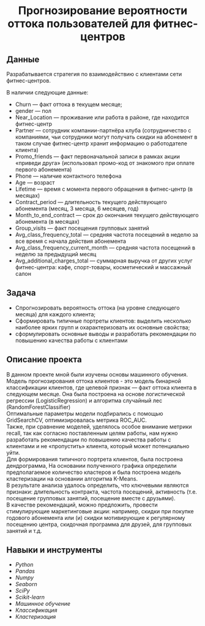 <h1><center> Прогнозирование вероятности оттока пользователей для фитнес-центров </center></h1> 

## Данные
Разрабатывается стратегия по взаимодействию с клиентами сети фитнес-центров.

В наличии следующие данные:
-  Churn — факт оттока в текущем месяце;
-  gender — пол
- Near_Location — проживание или работа в районе, где находится фитнес-центр
- Partner — сотрудник компании-партнёра клуба (сотрудничество с компаниями, чьи сотрудники могут получать скидки на абонемент в таком случае фитнес-центр хранит информацию о работодателе клиента)
- Promo_friends — факт первоначальной записи в рамках акции «приведи друга» (использовал промо-код от знакомого при оплате первого абонемента)
- Phone — наличие контактного телефона
- Age — возраст
- Lifetime — время с момента первого обращения в фитнес-центр (в месяцах)
- Contract_period — длительность текущего действующего абонемента (месяц, 3 месяца, 6 месяцев, год)
- Month_to_end_contract — срок до окончания текущего действующего абонемента (в месяцах)
- Group_visits — факт посещения групповых занятий
- Avg_class_frequency_total — средняя частота посещений в неделю за все время с начала действия абонемента
- Avg_class_frequency_current_month — средняя частота посещений в неделю за предыдущий месяц
- Avg_additional_charges_total — суммарная выручка от других услуг фитнес-центра: кафе, спорт-товары, косметический и массажный салон



## Задача
- Спрогнозировать вероятность оттока (на уровне следующего месяца) для каждого клиента;
- Сформировать типичные портреты клиентов: выделить несколько наиболее ярких групп и охарактеризовать их основные свойства;
- сформулировать основные выводы и разработать рекомендации по повышению качества работы с клиентами


## Описание проекта
В данном проекте мной были изучены основы машинного обучения.<br>
Модель прогнозирования оттока клиентов - это модель бинарной классификации клиентов, где целевой признак — факт оттока клиента в следующем месяце. Она была построена на основе логистической регрессии (LogisticRegression) и алгоритма случайный лес (RandomForestClassifier)<br>
Оптимальные параметры модели подбирались с помощью GridSearchCV, оптимизировалась метрика ROC_AUC. <br>
Также, при сравнение моделей, уделялось особое внимание метрики recall, так как согласно поставленным целям работы, нам нужно разработать рекомендации по повышению качества работы с клиентами и не «пропустить» клиента, который может потенциально уйти.<br>
Для формирования типичного портрета клиентов, была построена дендрограмма, На основании полученного графика определили предполагаемое количество кластеров и была построена модель кластеризации на основании алгоритма K-Means.<br>
В результате анализа удалось определить, что ключевыми являются признаки: длительность контракта, частота посещений, активность (т.е. посещение групповых занятий, посещение вместе с друзьями).<br>
В качестве рекомендаций, можно предложить, провести стимулирующие маркетинговые акции: например, скидки при покупке годового абонемента или (и) скидки мотивирующие к регулярному посещению центра, скидочная программа для друзей, для групповых занятий и т.д.<br>

## Навыки и инструменты
-	*Python*
-	*Pandas*
-	*Numpy*
-	*Seaborn*
-	*SciPy*
-  *Scikit-learn*
-	*Машинное обучение*
-	*Классификация*
-	*Кластеризация*
